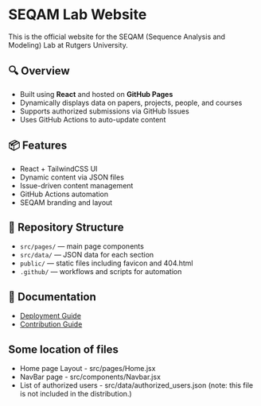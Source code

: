 # SEQAM Lab Website

This is the official website for the SEQAM (Sequence Analysis and Modeling) Lab at Rutgers University.

## 🔍 Overview
- Built using **React** and hosted on **GitHub Pages**
- Dynamically displays data on papers, projects, people, and courses
- Supports authorized submissions via GitHub Issues
- Uses GitHub Actions to auto-update content

## 📦 Features
- React + TailwindCSS UI
- Dynamic content via JSON files
- Issue-driven content management
- GitHub Actions automation
- SEQAM branding and layout

## 📂 Repository Structure
- `src/pages/` — main page components
- `src/data/` — JSON data for each section
- `public/` — static files including favicon and 404.html
- `.github/` — workflows and scripts for automation

## 📄 Documentation
- [Deployment Guide](DEPLOYMENT.md)
- [Contribution Guide](CONTRIBUTING.md)

## Some location of files
- Home page Layout - src/pages/Home.jsx
- NavBar page - src/components/Navbar.jsx
- List of authorized users - src/data/authorized_users.json (note: this file is not included in the distribution.)
